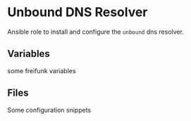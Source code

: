 Unbound DNS Resolver
====================

Ansible role to install and configure the `unbound` dns resolver.


Variables
---------
some freifunk variables


Files
-----

Some configuration snippets

